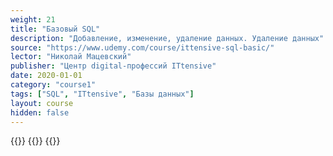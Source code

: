 ```yaml
---
weight: 21
title: "Базовый SQL"
description: "Добавление, изменение, удаление данных. Удаление данных"
source: "https://www.udemy.com/course/ittensive-sql-basic/"
lector: "Николай Мацевский"
publisher: "Центр digital-профессий ITtensive"
date: 2020-01-01
category: "course1"
tags: ["SQL", "ITtensive", "Базы данных"]
layout: course
hidden: false
---
```

{{<players>}}
    {{<protonvideo a4221bff593501527c4af3fcb2e3a2ad>}}
{{</players>}}